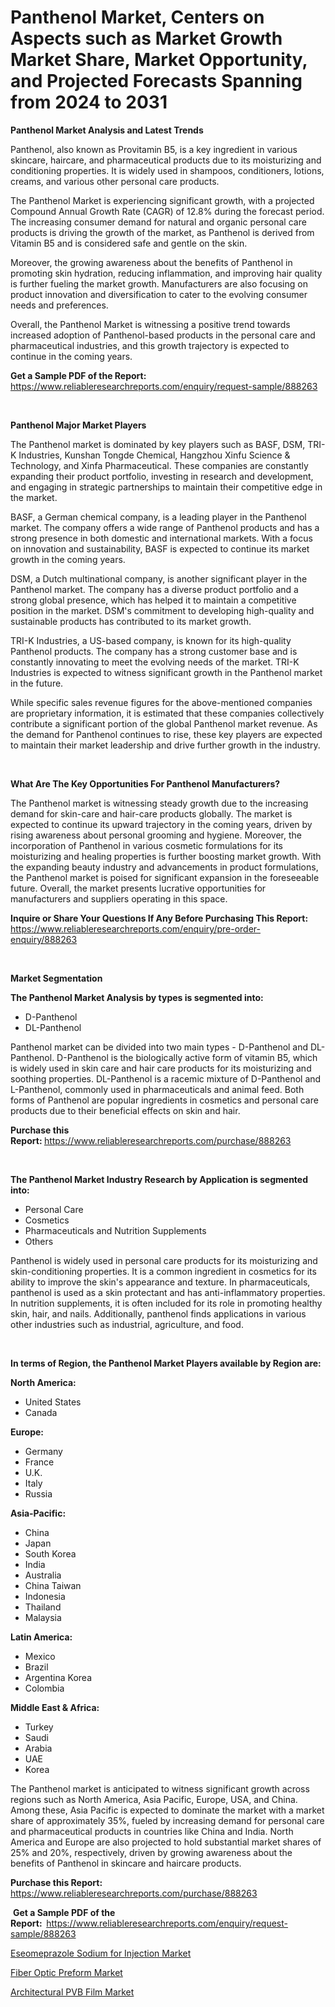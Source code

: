 <p><h1>Panthenol Market, Centers on Aspects such as Market Growth Market Share, Market Opportunity, and Projected Forecasts Spanning from 2024 to 2031</h1></p><p><strong>Panthenol Market Analysis and Latest Trends</strong></p>
<p><p>Panthenol, also known as Provitamin B5, is a key ingredient in various skincare, haircare, and pharmaceutical products due to its moisturizing and conditioning properties. It is widely used in shampoos, conditioners, lotions, creams, and various other personal care products.</p><p>The Panthenol Market is experiencing significant growth, with a projected Compound Annual Growth Rate (CAGR) of 12.8% during the forecast period. The increasing consumer demand for natural and organic personal care products is driving the growth of the market, as Panthenol is derived from Vitamin B5 and is considered safe and gentle on the skin.</p><p>Moreover, the growing awareness about the benefits of Panthenol in promoting skin hydration, reducing inflammation, and improving hair quality is further fueling the market growth. Manufacturers are also focusing on product innovation and diversification to cater to the evolving consumer needs and preferences.</p><p>Overall, the Panthenol Market is witnessing a positive trend towards increased adoption of Panthenol-based products in the personal care and pharmaceutical industries, and this growth trajectory is expected to continue in the coming years.</p></p>
<p><strong>Get a Sample PDF of the Report:&nbsp;</strong> <a href="https://www.reliableresearchreports.com/enquiry/request-sample/888263">https://www.reliableresearchreports.com/enquiry/request-sample/888263</a></p>
<p>&nbsp;</p>
<p><strong>Panthenol Major Market Players</strong></p>
<p><p>The Panthenol market is dominated by key players such as BASF, DSM, TRI-K Industries, Kunshan Tongde Chemical, Hangzhou Xinfu Science & Technology, and Xinfa Pharmaceutical. These companies are constantly expanding their product portfolio, investing in research and development, and engaging in strategic partnerships to maintain their competitive edge in the market.</p><p>BASF, a German chemical company, is a leading player in the Panthenol market. The company offers a wide range of Panthenol products and has a strong presence in both domestic and international markets. With a focus on innovation and sustainability, BASF is expected to continue its market growth in the coming years.</p><p>DSM, a Dutch multinational company, is another significant player in the Panthenol market. The company has a diverse product portfolio and a strong global presence, which has helped it to maintain a competitive position in the market. DSM's commitment to developing high-quality and sustainable products has contributed to its market growth.</p><p>TRI-K Industries, a US-based company, is known for its high-quality Panthenol products. The company has a strong customer base and is constantly innovating to meet the evolving needs of the market. TRI-K Industries is expected to witness significant growth in the Panthenol market in the future.</p><p>While specific sales revenue figures for the above-mentioned companies are proprietary information, it is estimated that these companies collectively contribute a significant portion of the global Panthenol market revenue. As the demand for Panthenol continues to rise, these key players are expected to maintain their market leadership and drive further growth in the industry.</p></p>
<p>&nbsp;</p>
<p><strong>What Are The Key Opportunities For Panthenol Manufacturers?</strong></p>
<p><p>The Panthenol market is witnessing steady growth due to the increasing demand for skin-care and hair-care products globally. The market is expected to continue its upward trajectory in the coming years, driven by rising awareness about personal grooming and hygiene. Moreover, the incorporation of Panthenol in various cosmetic formulations for its moisturizing and healing properties is further boosting market growth. With the expanding beauty industry and advancements in product formulations, the Panthenol market is poised for significant expansion in the foreseeable future. Overall, the market presents lucrative opportunities for manufacturers and suppliers operating in this space.</p></p>
<p><strong>Inquire or Share Your Questions If Any Before Purchasing This Report:</strong> <a href="https://www.reliableresearchreports.com/enquiry/pre-order-enquiry/888263">https://www.reliableresearchreports.com/enquiry/pre-order-enquiry/888263</a></p>
<p>&nbsp;</p>
<p><strong>Market Segmentation</strong></p>
<p><strong>The Panthenol Market Analysis by types is segmented into:</strong></p>
<p><ul><li>D-Panthenol</li><li>DL-Panthenol</li></ul></p>
<p><p>Panthenol market can be divided into two main types - D-Panthenol and DL-Panthenol. D-Panthenol is the biologically active form of vitamin B5, which is widely used in skin care and hair care products for its moisturizing and soothing properties. DL-Panthenol is a racemic mixture of D-Panthenol and L-Panthenol, commonly used in pharmaceuticals and animal feed. Both forms of Panthenol are popular ingredients in cosmetics and personal care products due to their beneficial effects on skin and hair.</p></p>
<p><strong>Purchase this Report:&nbsp;</strong><a href="https://www.reliableresearchreports.com/purchase/888263">https://www.reliableresearchreports.com/purchase/888263</a></p>
<p>&nbsp;</p>
<p><strong>The Panthenol Market Industry Research by Application is segmented into:</strong></p>
<p><ul><li>Personal Care</li><li>Cosmetics</li><li>Pharmaceuticals and Nutrition Supplements</li><li>Others</li></ul></p>
<p><p>Panthenol is widely used in personal care products for its moisturizing and skin-conditioning properties. It is a common ingredient in cosmetics for its ability to improve the skin's appearance and texture. In pharmaceuticals, panthenol is used as a skin protectant and has anti-inflammatory properties. In nutrition supplements, it is often included for its role in promoting healthy skin, hair, and nails. Additionally, panthenol finds applications in various other industries such as industrial, agriculture, and food.</p></p>
<p>&nbsp;</p>
<p><strong>In terms of Region, the Panthenol Market Players available by Region are:</strong></p>
<p>
    <p> <strong> North America: </strong>
        <ul>
            <li>United States</li>
            <li>Canada</li>
        </ul>
        </p> 
    <p> <strong> Europe: </strong>
        <ul>
            <li>Germany</li>
            <li>France</li>
            <li>U.K.</li>
            <li>Italy</li>
            <li>Russia</li>
        </ul>
        </p> 
    <p> <strong> Asia-Pacific: </strong>
        <ul>
            <li>China</li>
            <li>Japan</li>
            <li>South Korea</li>
            <li>India</li>
            <li>Australia</li>
            <li>China Taiwan</li>
            <li>Indonesia</li>
            <li>Thailand</li>
            <li>Malaysia</li>
        </ul>
        </p> 
    <p> <strong> Latin America: </strong>
        <ul>
            <li>Mexico</li>
            <li>Brazil</li>
            <li>Argentina Korea</li>
            <li>Colombia</li>
        </ul>
        </p> 
    <p> <strong> Middle East & Africa: </strong>
        <ul>
            <li>Turkey</li>
            <li>Saudi</li>
            <li>Arabia</li>
            <li>UAE</li>
            <li>Korea</li>
        </ul>
    </p>
    </p>
<p><p>The Panthenol market is anticipated to witness significant growth across regions such as North America, Asia Pacific, Europe, USA, and China. Among these, Asia Pacific is expected to dominate the market with a market share of approximately 35%, fueled by increasing demand for personal care and pharmaceutical products in countries like China and India. North America and Europe are also projected to hold substantial market shares of 25% and 20%, respectively, driven by growing awareness about the benefits of Panthenol in skincare and haircare products.</p></p>
<p><strong>Purchase this Report: </strong><a href="https://www.reliableresearchreports.com/purchase/888263">https://www.reliableresearchreports.com/purchase/888263</a></p>
<p>&nbsp;<strong>Get a Sample PDF of the Report:&nbsp;&nbsp;</strong><a href="https://www.reliableresearchreports.com/enquiry/request-sample/888263">https://www.reliableresearchreports.com/enquiry/request-sample/888263</a></p>
<p><strong></strong></p>
<p><p><a href="https://view.publitas.com/reportprime-1/eseomeprazole-sodium-for-injection-market-size-2023-2030-global-industrial-analysis-key-geographical-regions-market-share-top-key-players-product-types-and-forecast-research-report/">Eseomeprazole Sodium for Injection Market</a></p><p><a href="https://github.com/ruddyyedelwadw/Market-Research-Report-List-1/blob/main/fiber-optic-preform-market.md">Fiber Optic Preform Market</a></p><p><a href="https://view.publitas.com/reportprime-1/architectural-pvb-film-market-size-focuses-on-market-dynamics-in-depth-analysis-and-future-projections-of-its-market-forecasted-for-period-from-2023-to-2030/">Architectural PVB Film Market</a></p></p>